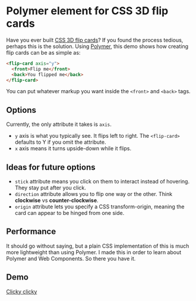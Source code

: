 # Polymer element for CSS 3D flip cards

Have you ever built [CSS 3D flip cards](http://css3playground.com/3d-flip-cards/)? If you found the process tedious, perhaps this is the solution. Using [Polymer](http://www.polymer-project.org/), this demo shows how creating flip cards can be as simple as:

```html
<flip-card axis="y">
  <front>Flip me</front>
  <back>You flipped me</back>
</flip-card>
```

You can put whatever markup you want inside the `<front>` and `<back>` tags.

## Options

Currently, the only attribute it takes is `axis`.

* `y` axis is what you typically see. It flips left to right. The `<flip-card>` defaults to Y if you omit the attribute.
* `x` axis means it turns upside-down while it flips.

## Ideas for future options

* `stick` attribute means you click on them to interact instead of hovering. They stay put after you click.
* `direction` attribute allows you to flip one way or the other. Think **clockwise** vs **counter-clockwise**.
* `origin` attribute lets you specify a CSS transform-origin, meaning the card can appear to be hinged from one side.

## Performance

It should go without saying, but a plain CSS implementation of this is much more lightweight than using Polymer. I made this in order to learn about Polymer and Web Components. So there you have it.

## Demo

[Clicky clicky](http://rupl.github.io/polymer-flip-card/)
